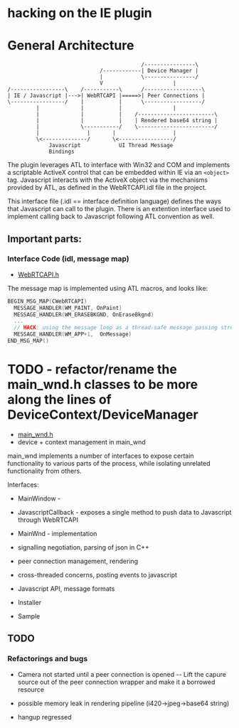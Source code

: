 hacking on the IE plugin
========================

# General Architecture

```
                                          /----------------\
                             /------------| Device Manager |
                             |            \----------------/
                             V                      |
/-----------------\    /-----------\      /------------------\
| IE / Javascript |--->| WebRTCAPI |=====>| Peer Connections |
\-----------------/    |           |      \------------------/
         |             |           |                | 
         |             |           |    /------------------------\
         |             |           |    | Rendered base64 string |
         |             \-----------/    \------------------------/
         |               |       |                  |
         \<--------------/       \<-----------------/
             Javascript            UI Thread Message
             Bindings
```

The plugin leverages ATL to interface with Win32 and COM and implements a scriptable ActiveX control that can be embedded within IE via an `<object>` tag. Javascript interacts with the ActiveX object via the mechanisms provided by ATL, as defined in the WebRTCAPI.idl file in the project.

This interface file (.idl == interface definition language) defines the ways that Javascript can call to the plugin. There is an extention interface used to implement calling back to Javascript following ATL convention as well.

## Important parts:

### Interface Code  (idl, message map)

- [WebRTCAPI.h](../include/WebRTCAPI.h)

The message map is implemented using ATL macros, and looks like:

```C++
BEGIN_MSG_MAP(CWebRTCAPI)
  MESSAGE_HANDLER(WM_PAINT, OnPaint)
  MESSAGE_HANDLER(WM_ERASEBKGND, OnEraseBkgnd)
  ...
  // HACK: using the message loop as a thread-safe message passing structure
  MESSAGE_HANDLER(WM_APP+1,  OnMessage)
END_MSG_MAP()
```


# TODO - refactor/rename the main\_wnd.h classes to be more along the lines of DeviceContext/DeviceManager
- [main\_wnd.h](../include/main_wnd.h)
- device + context management in main\_wnd

main\_wnd implements a number of interfaces to expose certain functionality to various parts of the process, while isolating unrelated functionality from others. 

Interfaces:
- MainWindow - 
- JavascriptCallback - exposes a single method to push data to Javascript through WebRTCAPI
- MainWnd - implementation

- signalling negotiation, parsing of json in C++
- peer connection management, rendering
- cross-threaded concerns, posting events to javascript

- Javascript API, message formats
- Installer
- Sample

## TODO

### Refactorings and bugs
- Camera not started until a peer connection is opened
-- Lift the capure source out of the peer connection wrapper and make it a borrowed resource

- possible memory leak in rendering pipeline (i420->jpeg->base64 string)
- hangup regressed


